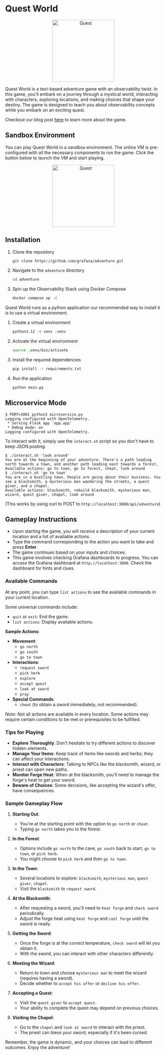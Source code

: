 <!--
---
title: Quest World
menuTitle: Quest World
description: A text-based adventure game with an observability twist
weight: 600
killercoda:
  title: Quest World
  description: A text-based adventure game with an observability twist
  details:
      intro:
         foreground: docker-compose-update.sh
  backend:
    backend:
    imageid: ubuntu
---
--->


<!-- INTERACTIVE page intro.md START -->
# Quest World

<!-- INTERACTIVE ignore START -->

<div align="center">
<img src="https://raw.githubusercontent.com/grafana/adventure/main/img/logo.png" alt="Quest" width="200"/>
</div>

<!-- INTERACTIVE ignore END -->

Quest World is a text-based adventure game with an observability twist. In this game, you'll embark on a journey through a mystical world, interacting with characters, exploring locations, and making choices that shape your destiny. The game is designed to teach you about observability concepts while you embark on an exciting quest.

Checkout our blog post [here](https://grafana.com/blog/2024/11/20/metrics-logs-traces-and-mayhem-introducing-an-observability-adventure-game-powered-by-grafana-alloy-and-otel/) to learn more about the game.

<!-- INTERACTIVE ignore START -->
## Sandbox Environment

You can play Quest World in a sandbox environment. The online VM is pre-configured with all the necessary components to run the game. Click the button below to launch the VM and start playing.

<div align="center">
  <a href="https://killercoda.com/grafana-labs/course/workshops/adventure">
    <img src="https://raw.githubusercontent.com/grafana/adventure/main/img/launch.png" alt="Quest" width="200"/>
  </a>
</div>
<!-- INTERACTIVE ignore END -->


<!-- INTERACTIVE page intro.md END -->

<!-- INTERACTIVE page step1.md START -->

## Installation

1. Clone the repository

   ```bash
   git clone https://github.com/grafana/adventure.git
   ```

1. Navigate to the `adventure` directory

   ```bash
   cd adventure
   ```

1. Spin up the Observability Stack using Docker Compose

   ```bash
   docker compose up -d
   ```

Quest World runs as a python application our recommended way to install it is to use a virtual environment.

1. Create a virtual environment

   ```bash
   python3.12 -m venv .venv
   ```

2. Activate the virtual environment

   ```bash
   source .venv/bin/activate
   ```

3. Install the required dependencies

   ```bash
   pip install -r requirements.txt
   ```

4. Run the application

   ```bash
   python main.py
   ```

## Microservice Mode

```
$ PORT=3001 python3 microservice.py 
Logging configured with OpenTelemetry.
 * Serving Flask app 'app.app'
 * Debug mode: on
Logging configured with OpenTelemetry.
```

To interact with it, simply use the `interact.sh` script so you don't have to keep JSON posting.

```
$ ./interact.sh 'look around'
You are at the beginning of your adventure. There's a path leading north towards a town, and another path leading east towards a forest.
Available actions: go to town, go to forest, cheat, look around
$ ./interact.sh 'go to town'
You are in a bustling town. People are going about their business. You see a blacksmith, a mysterious man wandering the streets, a quest giver, and a chapel.
Available actions: blacksmith, rebuild blacksmith, mysterious man, wizard, quest giver, chapel, look around
```

(This works by using curl to POST to `http://localhost:3000/api/adventure`)

<!-- INTERACTIVE page step1.md END -->

<!-- INTERACTIVE page step2.md START -->

## Gameplay Instructions

- Upon starting the game, you will receive a description of your current location and a list of available actions.
- Type the command corresponding to the action you want to take and press **Enter**.
- The game continues based on your inputs and choices.
- This game involves checking Grafana dashboards to progress. You can access the Grafana dashboard at `http://localhost:3000`. Check the dashboard for hints and clues.

### Available Commands

At any point, you can type `list actions` to see the available commands in your current location.

Some universal commands include:

- `quit` or `exit`: End the game.
- `list actions`: Display available actions.

**Sample Actions**:

- **Movement**:
  - `go north`
  - `go south`
  - `go to town`
- **Interactions**:
  - `request sword`
  - `pick herb`
  - `explore`
  - `accept quest`
  - `look at sword`
  - `pray`
- **Special Commands**:
  - `cheat` (to obtain a sword immediately; not recommended).

*Note*: Not all actions are available in every location. Some actions may require certain conditions to be met or prerequisites to be fulfilled.

### Tips for Playing

- **Explore Thoroughly**: Don't hesitate to try different actions to discover hidden elements.
- **Manage Your Items**: Keep track of items like swords and herbs; they can affect your interactions.
- **Interact with Characters**: Talking to NPCs like the blacksmith, wizard, or priest can open new paths.
- **Monitor Forge Heat**: When at the blacksmith, you'll need to manage the forge's heat to get your sword.
- **Beware of Choices**: Some decisions, like accepting the wizard's offer, have consequences.

### Sample Gameplay Flow

1. **Starting Out**:
   - You're at the starting point with the option to `go north` or `cheat`.
   - Typing `go north` takes you to the forest.

2. **In the Forest**:
   - Options include `go north` to the cave, `go south` back to start, `go to town`, or `pick herb`.
   - You might choose to `pick herb` and then `go to town`.

3. **In the Town**:
   - Several locations to explore: `blacksmith`, `mysterious man`, `quest giver`, `chapel`.
   - Visit the `blacksmith` to `request sword`.

4. **At the Blacksmith**:
   - After requesting a sword, you'll need to `heat forge` and `check sword` periodically.
   - Adjust the forge heat using `heat forge` and `cool forge` until the sword is ready.

5. **Getting the Sword**:
   - Once the forge is at the correct temperature, `check sword` will let you obtain it.
   - With the sword, you can interact with other characters differently.

6. **Meeting the Wizard**:
   - Return to town and choose `mysterious man` to meet the wizard (requires having a sword).
   - Decide whether to `accept his offer` or `decline his offer`.

7. **Accepting a Quest**:
   - Visit the `quest giver` to `accept quest`.
   - Your ability to complete the quest may depend on previous choices.

8. **Visiting the Chapel**:
   - Go to the `chapel` and `look at sword` to interact with the priest.
   - The priest can bless your sword, especially if it's been cursed.

<!-- INTERACTIVE page step2.md END -->

<!-- INTERACTIVE page finish.md START -->

Remember, the game is dynamic, and your choices can lead to different outcomes. Enjoy the adventure!

<!-- INTERACTIVE page finish.md END -->

